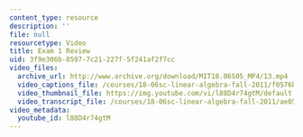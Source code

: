 ```yaml
---
content_type: resource
description: ''
file: null
resourcetype: Video
title: Exam 1 Review
uid: 3f9e306b-8597-7c21-227f-5f241af2f7cc
video_files:
  archive_url: http://www.archive.org/download/MIT18.06S05_MP4/13.mp4
  video_captions_file: /courses/18-06sc-linear-algebra-fall-2011/f0576b8d51ce5f46abe6b64890c1c749_l88D4r74gtM.vtt
  video_thumbnail_file: https://img.youtube.com/vi/l88D4r74gtM/default.jpg
  video_transcript_file: /courses/18-06sc-linear-algebra-fall-2011/ae051c7b15bd20481cbab408d5fca486_l88D4r74gtM.pdf
video_metadata:
  youtube_id: l88D4r74gtM
---
```

